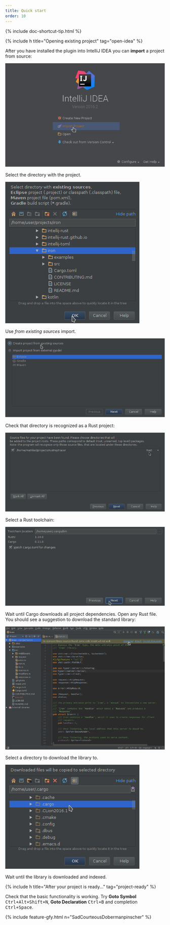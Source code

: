 ```yaml
---
title: Quick start
order: 10
---
```


{% include doc-shortcut-tip.html %}

{% include h title="Opening existing project" tag="open-idea" %}

After you have installed the plugin into IntelliJ IDEA you can **import** a
project from source:

![idea-import](/assets/quick-start/import-project.png)

Select the directory with the project.

![select-directory](/assets/quick-start/select-project.png)

Use _from existing sources_ import.

![from-sources](/assets/quick-start/import-from-existing-sources.png)

Check that directory is recognized as a Rust project:

![rust-source](/assets/quick-start/rust-source.png)

Select a Rust toolchain:

![import-toolchain-step](/assets/quick-start/import-toolchain-setup.png)

Wait until Cargo downloads all project dependencies. Open any Rust file. You
should see a suggestion to download the standard library:

![download-stdlib](/assets/quick-start/download-stdlib-notification.png)


Select a directory to download the library to.

![download-stdlib-dir](/assets/quick-start/download-stdlib-directory.png)


Wait until the library is downloaded and indexed.


{% include h title="After your project is ready..." tag="project-ready" %}

Check that the basic functionality is working. Try **Goto Symbol**
<kbd>Ctrl+Alt+Shift+N</kbd>, **Goto Declaration** <kbd>Ctrl+B</kbd> and
completion <kbd>Ctrl+Space</kbd>.


{% include feature-gfy.html n="SadCourteousDobermanpinscher" %}
